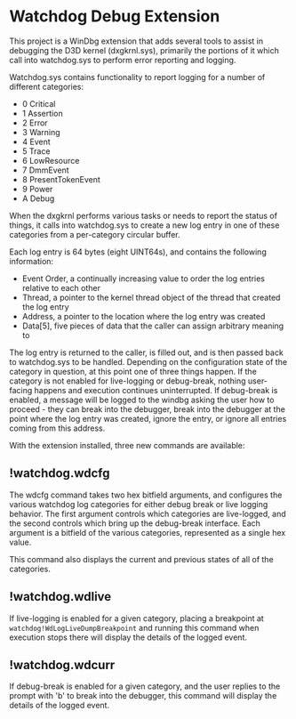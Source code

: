 # Watchdog Debug Extension

This project is a WinDbg extension that adds several tools to assist in debugging the D3D kernel (dxgkrnl.sys), primarily the portions of it which call into watchdog.sys to perform error reporting and logging.

Watchdog.sys contains functionality to report logging for a number of different categories:
 - 0 Critical
 - 1 Assertion
 - 2 Error
 - 3 Warning
 - 4 Event
 - 5 Trace
 - 6 LowResource
 - 7 DmmEvent
 - 8 PresentTokenEvent
 - 9 Power
 - A Debug

When the dxgkrnl performs various tasks or needs to report the status of things, it calls into watchdog.sys to create a new log entry in one of these categories from a per-category circular buffer. 

Each log entry is 64 bytes (eight UINT64s), and contains the following information:
 - Event Order, a continually increasing value to order the log entries relative to each other
 - Thread, a pointer to the kernel thread object of the thread that created the log entry
 - Address, a pointer to the location where the log entry was created
 - Data[5], five pieces of data that the caller can assign arbitrary meaning to

The log entry is returned to the caller, is filled out, and is then passed back to watchdog.sys to be handled. Depending on the configuration state of the category in question, at this point one of three things happen. If the category is not enabled for live-logging or debug-break, nothing user-facing happens and execution continues uninterrupted. If debug-break is enabled, a message will be logged to the windbg asking the user how to proceed - they can break into the debugger, break into the debugger at the point where the log entry was created, ignore the entry, or ignore all entries coming from this address.

With the extension installed, three new commands are available:

## !watchdog.wdcfg
The wdcfg command takes two hex bitfield arguments, and configures the various watchdog log categories for either debug break or live logging behavior. The first argument controls which categories are live-logged, and the second controls which bring up the debug-break interface. Each argument is a bitfield of the various categories, represented as a single hex value.

This command also displays the current and previous states of all of the categories.

## !watchdog.wdlive
If live-logging is enabled for a given category, placing a breakpoint at `watchdog!WdLogLiveDumpBreakpoint` and running this command when execution stops there will display the details of the logged event.

## !watchdog.wdcurr
If debug-break is enabled for a given category, and the user replies to the prompt with 'b' to break into the debugger, this command will display the details of the logged event.